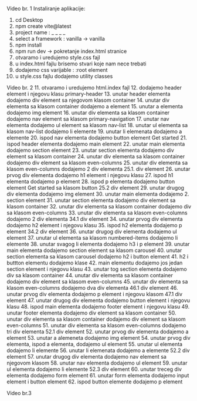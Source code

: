 Video br. 1
Instaliranje aplikacije:
1. cd Desktop
2. npm create vite@latest
3. project name : _ _ _ _
4. select a framework : vanilla -> vanilla
5. npm install
6. npm run dev -> pokretanje index.html stranice
7. otvaramo i uredujemo style.css fajl
8. u index.html fajlu brisemo stvari koje nam nece trebati
9. dodajemo css varijable :  :root element
10. u style.css fajlu dodajemo utility classes




Video br. 2
11. otvaramo i uredujemo html.index fajl
12. dodajemo header element i njegovu klasu primary-header
13. unutar header elementa dodajemo div element sa njegovom klasom container
14. unutar div elementa sa klasom container dodajemo a element 
15. unutar a elementa dodajemo img element
16. unutar div elementa sa klasom container dodajemo nav element sa klasom primary-navigation
17. unutar nav elementa dodajemo ul element sa klasom nav-list
18. unutar ul elementa sa klasom nav-list dodajemo li elemente
19. unutar li elemenata dodajemo a elemente
20. ispod nav elementa dodajemo button element Get started
21. ispod header elementa dodajemo main element
22. unutar main elementa dodajemo section element
23. unutar section elementa dodajemo div element sa klasom container
24. unutar div elementa sa klasom container dodajemo div element sa klasom even-columns
25. unutar div elementa sa klasom even-columns dodajemo 2 div elementa
    25.1. div element
26. unutar prvog div elementa dodajemo h1 element i njegovu klasu
27. ispod h1 elementa dodajemo p element 
28. ispod p elementa dodajemo button element Get started sa klasom button
    25.2 div element
29. unutar drugog div elementa dodajemo img element
30. unutar main elementa dodajemo 2. section element
31. unutar section elementa dodajemo div element sa klasom container
32. unutar div elementa sa klasom container dodajemo div sa klasom even-columns
33. unutar div elementa sa klasom even-columns dodajemo 2 div elementa
    34.1 div element
34. unutar prvog div elementa dodajemo h2 element i njegovu klasu
35. ispod h2 elementa dodajemo p element
    34.2 div element
36. unutar drugog div elementa dodajemo ul element
37. unutar ul elementa sa klasom numbered-items dodajemo li elemente
38. unutar svagog li elementa dodajemo h3 i p element
39. unutar main elementa dodajemo section element sa klasom carousel
40. unutar section elementa sa klasom carousel dodajemo h2 i button element
41. h2 i buttton elementu dodajemo klase
42. main elementu dodajemo jos jedan section element i njegovu klasu
43. unutar tog section elementa dodajemo div sa klasom container
44. unutar div elementa sa klasom container dodajemo div element sa klasom even-columns
45. unutar div elementa sa klasom even-columns dodajemo dva div elementa
    46.1 div element
46. unutar prvog div elementa dodajemo p element i njegovu klasom
    47.1 div element
47. unutar drugog div elementa dodajemo button element i njegovu klasu
48. ispod main elementa dodajemo footer element i njegovu klasu
49. unutar footer elementa dodajemo div element sa klasom container
50. unutar div elementa sa klasom container dodajemo div element sa klasom even-columns
51. unutar div elementa sa klasom even-columns dodajemo tri div elementa
    52.1 div element
52. unutar prvog div elementa dodajemo a element
53. unutar a alemeneta dodajemo img element
54. unutar prvog div elementa, ispod a elementa, dodajemo ul element
55. unutar ul elementa dodajemo li elemente
56. unutar li elemenata dodajemo a elemente
    52.2 div element
57. unutar drugog div elementa dodajemo nav element sa njegovom klasom
58. unutar nav elementa dodajemo ul element
59. unutar ul elementa dodajemo li elemente
    52.3 div element
60. unutar treceg div elementa dodajemo form element
61. unutar form elementa dodajemo input element i button element
62. ispod button elemente dodajemo p element




Video br.3


